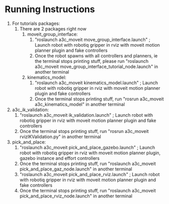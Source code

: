 # Running Instructions

1. For tutorials packages: 
    1. There are 2 packages right now
        1. moveit_group_interface:
            1. "roslaunch a3c_moveit move_group_interface.launch" ;  Launch robot with robotiq gripper in rviz with moveit motion planner plugin and fake controllers
            2. Once the robot spawns with all controllers and planners, ie the terminal stops printing stuff, please run "roslaunch a3c_moveit move_group_interface_tutorial_node.launch" in another terminal
        2. kinematics_model:
            1. "roslaunch a3c_moveit kinematics_model.launch" ;  Launch robot with robotiq gripper in rviz with moveit motion planner plugin and fake controllers
            2. Once the terminal stops printing stuff, run "rosrun a3c_moveit a3c_kinematics_model" in another terminal
2. a3c_ik_validation: 
    1. "roslaunch a3c_moveit ik_validation.launch" ;  Launch robot with robotiq gripper in rviz with moveit motion planner plugin and fake controllers
    2. Once the terminal stops printing stuff, run "rosrun a3c_moveit rvizIKValidation.py" in another terminal
3. pick_and_place:
    1. "roslaunch a3c_moveit pick_and_place_gazebo.launch" ;  Launch robot with robotiq gripper in rviz with moveit motion planner plugin, gazebo instance and effort controllers
    2. Once the terminal stops printing stuff, run "roslaunch a3c_moveit pick_and_place_gaz_node.launch" in another terminal
    3. "roslaunch a3c_moveit pick_and_place_rviz.launch" ;  Launch robot with robotiq gripper in rviz with moveit motion planner plugin and fake controllers
    4. Once the terminal stops printing stuff, run "roslaunch a3c_moveit pick_and_place_rviz_node.launch" in another terminal